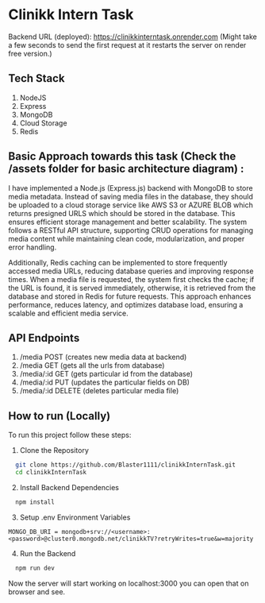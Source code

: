 
# Clinikk Intern Task

Backend URL (deployed): https://clinikkinterntask.onrender.com (Might take a few seconds to send the first request at it restarts the server on render free version.)

## Tech Stack 
1. NodeJS
2. Express
3. MongoDB
4. Cloud Storage 
5. Redis 
## Basic Approach towards this task (Check the /assets folder for basic architecture diagram) : 
I have implemented a Node.js (Express.js) backend with MongoDB to store media metadata. Instead of saving media files in the database, they should be uploaded to a cloud storage service like AWS S3 or AZURE BLOB which returns presigned URLS which should be stored in the database. This ensures efficient storage management and better scalability. The system follows a RESTful API structure, supporting CRUD operations for managing media content while maintaining clean code, modularization, and proper error handling.

Additionally, Redis caching can be implemented to store frequently accessed media URLs, reducing database queries and improving response times. When a media file is requested, the system first checks the cache; if the URL is found, it is served immediately, otherwise, it is retrieved from the database and stored in Redis for future requests. This approach enhances performance, reduces latency, and optimizes database load, ensuring a scalable and efficient media service.

## API Endpoints
1. /media POST (creates new media data at backend)
2. /media GET (gets all the urls from database)
3. /media/:id GET (gets particular id from the database)
4. /media/:id PUT (updates the particular fields on DB)
5. /media/:id DELETE (deletes particular media file)

## How to run (Locally)

To run this project follow these steps:

1. Clone the Repository

```bash
  git clone https://github.com/Blaster1111/clinikkInternTask.git
  cd clinikkInternTask
```

2. Install Backend Dependencies

```bash
  npm install
``` 

3. Setup .env Environment Variables

`MONGO_DB_URI = mongodb+srv://<username>:<password>@cluster0.mongodb.net/clinikkTV?retryWrites=true&w=majority`


4. Run the Backend

```bash
  npm run dev
``` 
 
Now the server will start working on localhost:3000 you can open that on browser and see.


